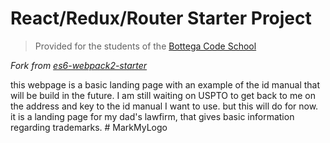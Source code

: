 # React/Redux/Router Starter Project

> Provided for the students of the [Bottega Code School](https://bottega.tech/)

*Fork from [es6-webpack2-starter](https://github.com/micooz/es6-webpack2-starter)*


this webpage is a basic landing page with an example of the id manual that will be build in the future. I am still waiting on USPTO to get back to me on the address and key to the id manual I want to use. but this will do for now. it is a landing page for my dad's lawfirm, that gives basic information regarding trademarks. # MarkMyLogo
